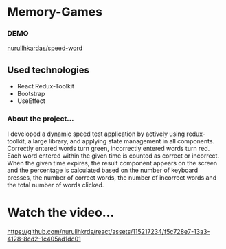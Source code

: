# Memory-Games

<div>
    <h3>DEMO</h3>
    <a href='https://imaginative-sherbet-eb7ed2.netlify.app/' target='_blank' >nurullhkardas/speed-word</a>
</div>

<h2>Used technologies</h2>
<ul>
    <li>React Redux-Toolkit</li>
    <li>Bootstrap</li>
    <li>UseEffect</li>


 
 
</ul>
<h3>About the project...</h3>
<p>
 I developed a dynamic speed test application by actively using redux-toolkit, a large library, and applying state management in all components. Correctly entered words turn green, incorrectly entered words turn red. Each word entered within the given time is counted as correct or incorrect. When the given time expires, the result component appears on the screen and the percentage is calculated based on the number of keyboard presses, the number of correct words, the number of incorrect words and the total number of words clicked.
 
</p>




<h1>Watch the video...</h1>


</div>


https://github.com/nurullhkrds/react/assets/115217234/f5c728e7-13a3-4128-8cd2-1c405ad1dc01



